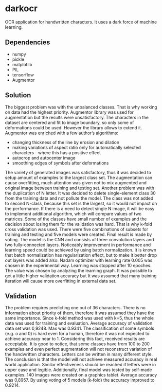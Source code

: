 # darkocr
OCR application for handwritten characters. It uses a dark force of machine learning.

## Dependencies
* numpy
* pickle
* matplotlib
* PIL
* tensorflow
* Augmentor

## Solution
The biggest problem was with the unbalanced classes. That is why working on data had the highest priority. Augmentor library was used for augmentation but the results were unsatisfactory. The characters in the dataset are centered and fit to image boundary, so only some of deformations could be used. However the library allows to extend it. Augmentor was enriched with a few author’s algorithms:
* changing thickness of the line by erosion and dilation
* making variations of aspect ratio only for automatically selected characters - where this has a positive effect  
* autocrop and autocenter image
* smoothing edges of symbols after deformations

The variety of generated images was satisfactory, thus it was decided to setup amount of examples to the largest class set.
The augmentation can cause overfitting, much attention was given not to mix augmented and original image between training and testing set.
Another problem was with the duplication of N letter. It was decided to delete single-element class 30 from the training data and not pollute the model. The class was not added to second N-class, because this set is the largest, so it would not impact on the performance. If there is a need to detect single N image, it will be easy to implement additional algorithm, which will compare values of two matrices.
Some of the classes have small number of examples and the decision about losing them for the validation was hard. That is why k-fold cross validation was used. There were five combinations of subsets for training and testing and five models were created. Final result is made by voting.
The model is the CNN and consists of three convolution layers and two fully-connected layers. Noticeably improvement in performance and learning speed could be achieved by using batch normalization. It is known that batch normalization has regularization effect, but to make it better drop out layers was added also. Nadam optimizer with learning rate 0.005 was chosen in the experimental way.
Learning was stopped after 10 epoches. The value was chosen by analyzing the learning graph. It was possible to get a little higher validation accuracy but It was assumed that many training iteration will cause more overfitting in external data set.

## Validation
The problem requires predicting one out of 36 characters. There is no information about priority of them, therefore it was assumed they have the same importance.
Since k-fold method was used with k=5, thus the whole data was used for training and evaluation. Average accuracy of validation data set was 0,9248. Max was 0.9341.
The classification of some symbols (e.g. o and 0) is hard even for a human, therefore it was not expected to achieve accuracy near to 1. Considering this fact, received results are acceptable. It is good to notice, that some classes have from 100 to 200 examples and even perfect augmentation will not reconstruct variation of the handwritten characters. Letters can be written in many different style. The conclusion is that the model will not achieve measured accuracy in real world application. Similar effectiveness should be reached if letters were in upper case and legible.
Additionally, final model was tested by self-made examples. 140 images were created on a graphics tablet. Average accuracy was 0,8957. By using voting of 5 models (k-fold) the accuracy improved to 0.9214.
